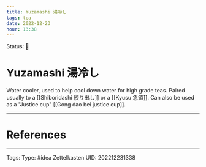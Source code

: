 ```yaml
---
title: Yuzamashi 湯冷し
tags: tea
date: 2022-12-23
hour: 13:38
---
```

Status: 🌱
# Yuzamashi 湯冷し

Water cooler, used to help cool down water for high grade teas. Paired usually to a [[Shiboridashi 絞り出し]] or a [[Kyusu 急須]]. Can also be used as a "Justice cup" [[Gong dao bei justice cup]].


---
# References

---
Tags:
Type: #idea
Zettelkasten UID: 202212231338
